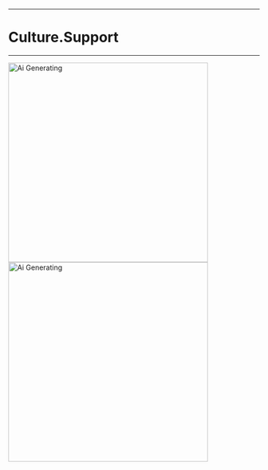 

---------------


# Culture.Support


--------------------





<img src="https://github.com/user-attachments/assets/e407942a-ab3d-45b5-9a72-4139ba842b65" alt="Ai Generating" height="400px" width="400px">


<img src="https://github.com/user-attachments/assets/b8ba9e88-a9ee-4cb3-aa6b-48c89a183d68" alt="Ai Generating" height="400px" width="400px">


